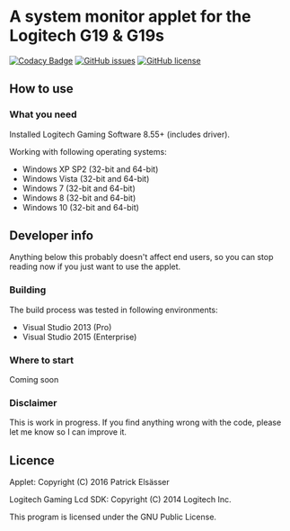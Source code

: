 # A system monitor applet for the Logitech G19 & G19s

[![Codacy Badge](https://api.codacy.com/project/badge/Grade/90451001b66c46a3a608d519e5cdefc2)](https://app.codacy.com/app/zero334/G19SystemMonitor?utm_source=github.com&utm_medium=referral&utm_content=zero334/G19SystemMonitor&utm_campaign=badger)
[![GitHub issues](https://img.shields.io/github/issues/zero334/G19SystemMonitor.svg)](https://github.com/zero334/G19SystemMonitor/issues)
[![GitHub license](https://img.shields.io/github/license/zero334/G19SystemMonitor.svg?style=popout)](https://github.com/zero334/G19SystemMonitor)

## How to use ##

### What you need ###

Installed Logitech Gaming Software 8.55+ (includes driver).

Working with following operating systems:

+ Windows XP SP2 (32-bit and 64-bit)
+ Windows Vista (32-bit and 64-bit)
+ Windows 7 (32-bit and 64-bit)
+ Windows 8 (32-bit and 64-bit)
+ Windows 10 (32-bit and 64-bit)


## Developer info ##

Anything below this probably doesn't affect end users, so you can stop reading
now if you just want to use the applet.

### Building ###

The build process was tested in following environments:

+ Visual Studio 2013 (Pro)
+ Visual Studio 2015 (Enterprise)


### Where to start ###

Coming soon


### Disclaimer ###

This is work in progress. If you find anything wrong with the code, please let me know so I can improve it.


## Licence ##

Applet: Copyright (C) 2016 Patrick Elsässer

Logitech Gaming Lcd SDK: Copyright (C) 2014 Logitech Inc.

This program is licensed under the GNU Public License.

